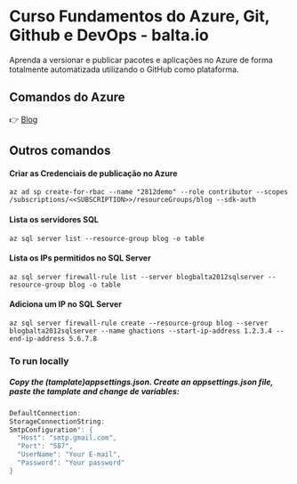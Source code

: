 # Curso Fundamentos do Azure, Git, Github e DevOps - balta.io
Aprenda a versionar e publicar pacotes e aplicações no Azure de forma totalmente automatizada utilizando o GitHub como plataforma.

## Comandos do Azure
👉 [Blog](https://balta.io/blog/azure-github-actions)

## Outros comandos

#### Criar as Credenciais de publicação no Azure
```
az ad sp create-for-rbac --name "2812demo" --role contributor --scopes /subscriptions/<<SUBSCRIPTION>>/resourceGroups/blog --sdk-auth
```

#### Lista os servidores SQL
```
az sql server list --resource-group blog -o table
```

#### Lista os IPs permitidos no SQL Server
```
az sql server firewall-rule list --server blogbalta2012sqlserver --resource-group blog -o table
```

#### Adiciona um IP no SQL Server
```
az sql server firewall-rule create --resource-group blog --server blogbalta2012sqlserver --name ghactions --start-ip-address 1.2.3.4 --end-ip-address 5.6.7.8
```


### To run locally
##### Copy the (tamplate)appsettings.json. Create an appsettings.json file, paste the tamplate and change de variables:
```c#
DefaultConnection:
StorageConnectionString:
SmtpConfiguration": {
  "Host": "smtp.gmail.com",
  "Port": "587",
  "UserName": "Your E-mail",
  "Password": "Your password"
}
```